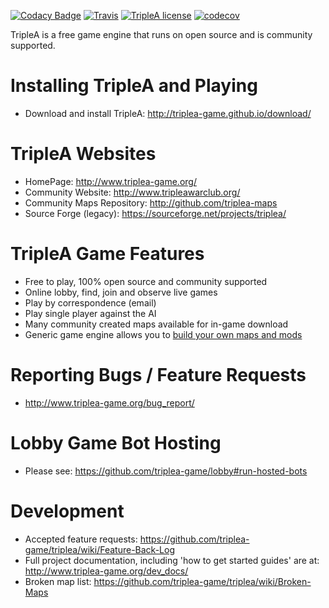 [![Codacy Badge](https://img.shields.io/codacy/grade/13dd86379fff49d3b96fd3f3d954d4e8/master.svg?style=flat-square)](https://www.codacy.com/app/dhvatta/triplea?utm_source=github.com&utm_medium=referral&utm_content=triplea-game/triplea&utm_campaign=badger)
[![Travis](https://img.shields.io/travis/triplea-game/triplea.svg?style=flat-square)](https://travis-ci.org/triplea-game/triplea)
[![TripleA license](https://img.shields.io/github/license/triplea-game/triplea.svg?style=flat-square)](https://github.com/triplea-game/triplea/blob/master/LICENSE)
[![codecov](https://img.shields.io/codecov/c/github/triplea-game/triplea/master.svg?style=flat-square)](https://codecov.io/gh/triplea-game/triplea)

TripleA is a free game engine that runs on open source and is community supported.

Installing TripleA and Playing
==============================
- Download and install TripleA: http://triplea-game.github.io/download/

TripleA Websites
================
- HomePage: http://www.triplea-game.org/
- Community Website: http://www.tripleawarclub.org/
- Community Maps Repository: http://github.com/triplea-maps
- Source Forge (legacy): https://sourceforge.net/projects/triplea/

TripleA Game Features
=====================
- Free to play, 100% open source and community supported
- Online lobby, find, join and observe live games
- Play by correspondence (email)
- Play single player against the AI
- Many community created maps available for in-game download
- Generic game engine allows you to [build your own maps and mods](https://github.com/triplea-maps/Project)

Reporting Bugs / Feature Requests
=================================
- http://www.triplea-game.org/bug_report/

Lobby Game Bot Hosting
======================
- Please see: https://github.com/triplea-game/lobby#run-hosted-bots

Development
===========
- Accepted feature requests: https://github.com/triplea-game/triplea/wiki/Feature-Back-Log
- Full project documentation, including 'how to get started guides' are at: http://www.triplea-game.org/dev_docs/
- Broken map list: https://github.com/triplea-game/triplea/wiki/Broken-Maps
